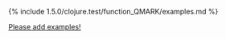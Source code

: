 {% include 1.5.0/clojure.test/function_QMARK/examples.md %}

[Please add examples!](https://github.com/arrdem/grimoire/edit/master/_includes/1.6.0/clojure.test/function_QMARK/examples.md)
